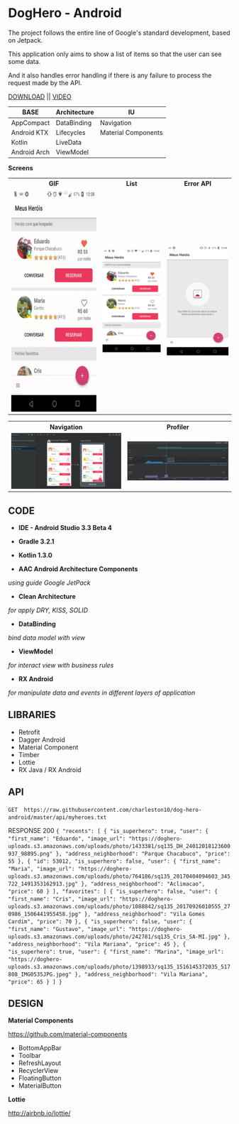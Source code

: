 # DogHero - Android

The project follows the entire line of Google's standard development, based on Jetpack.

This application only aims to show a list of items so that the user can see some data.

And it also handles error handling if there is any failure to process the request made by the API.

[DOWNLOAD](https://github.com/charleston10/dog-hero-android/blob/master/apk/app-dev-debug.apk?raw=true) || [VIDEO](https://github.com/charleston10/dog-hero-android/blob/master/assets/video/device-2018-12-20-123845.mp4?raw=true)

<table>
  <thead>
    <tr>
      <th>BASE</th>
      <th>Architecture</th>
      <th>IU</th>
    </tr>
  </thead>
  <tbody>
    <tr>
      <td>AppCompact</td>
      <td>DataBinding</td>
      <td>Navigation</td>
    </tr>
    <tr>
      <td>Android KTX</td>
      <td>Lifecycles</td>
      <td>Material Components</td>
    </tr>
     <tr>
      <td>Kotlin</td>
      <td>LiveData</td>
    </tr>
     <tr>
      <td>Android Arch</td>
      <td>ViewModel</td>
    </tr>
  </tbody>
</table>


**Screens**
<table>
  <th>GIF</th>
  <th>List</th>
  <th>Error API</th>
<tr>
  <td>
    <img src="https://github.com/charleston10/dog-hero-android/blob/master/assets/screens/app.gif?raw=true" height="500" width="900"/>
  </td>
<td>
   <img src="https://github.com/charleston10/dog-hero-android/blob/master/assets/screens/list.png?raw=true"/>
  </td>
<td>
   <img src="https://github.com/charleston10/dog-hero-android/blob/master/assets/screens/error.png?raw=true"/>
  </td>
</tr>
</table>
<table>
  <th>Navigation</th>
  <th>Profiler</th>
<tr>
  <td>
   <img src="https://github.com/charleston10/dog-hero-android/blob/master/assets/screens/navigation.png?raw=true"/>
  </td>
<td>
   <img src="https://github.com/charleston10/dog-hero-android/blob/master/assets/screens/profiler.PNG?raw=true"/>
  </td>
</tr>
</table>

## CODE
- **IDE - Android Studio 3.3 Beta 4** 

- **Gradle 3.2.1**

- **Kotlin 1.3.0**

- **AAC Android Architecture Components**

*using guide Google JetPack*

- **Clean Architecture**

*for apply DRY, KISS, SOLID*

- **DataBinding** 

*bind data model with view*

- **ViewModel**

 *for interact view with business rules*
 
 - **RX Android**

 *for manipulate data and events in different layers of application*
 
 ## LIBRARIES
 
 - Retrofit
 - Dagger Android
 - Material Component
 - Timber
 - Lottie
 - RX Java / RX Android
 

 ## API

 `GET  https://raw.githubusercontent.com/charleston10/dog-hero-android/master/api/myheroes.txt`

 RESPONSE 200 ```{
  "recents": [
    {
      "is_superhero": true,
      "user": {
        "first_name": "Eduardo",
        "image_url": "https://doghero-uploads.s3.amazonaws.com/uploads/photo/1433381/sq135_DH_24012018123600937_98895.png"
      },
      "address_neighborhood": "Parque Chacabuco",
      "price": 55
    },
    {
      "id": 53012,
      "is_superhero": false,
      "user": {
        "first_name": "Maria",
        "image_url": "https://doghero-uploads.s3.amazonaws.com/uploads/photo/764186/sq135_20170404094603_345722_1491353162913.jpg"
      },
      "address_neighborhood": "Aclimacao",
      "price": 60
    }
  ],
  "favorites": [
    {
      "is_superhero": false,
      "user": {
        "first_name": "Cris",
        "image_url": "https://doghero-uploads.s3.amazonaws.com/uploads/photo/1088842/sq135_20170926010555_270986_1506441955458.jpg"
      },
      "address_neighborhood": "Vila Gomes Cardim",
      "price": 70
    },
    {
      "is_superhero": false,
      "user": {
        "first_name": "Gustavo",
        "image_url": "https://doghero-uploads.s3.amazonaws.com/uploads/photo/242781/sq135_Cris_SA-MI.jpg"
      },
      "address_neighborhood": "Vila Mariana",
      "price": 45
    },
    {
      "is_superhero": true,
      "user": {
        "first_name": "Marina",
        "image_url": "https://doghero-uploads.s3.amazonaws.com/uploads/photo/1398933/sq135_1516145372035_517808_IMG0535JPG.jpeg"
      },
      "address_neighborhood": "Vila Mariana",
      "price": 65
    }
  ]
}```

## DESIGN

**Material Components**

https://github.com/material-components

- BottomAppBar
- Toolbar
- RefreshLayout
- RecyclerView
- FloatingButton
- MaterialButton

**Lottie**

http://airbnb.io/lottie/
